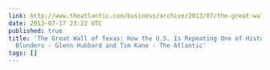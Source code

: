```yaml
---
link: http://www.theatlantic.com/business/archive/2013/07/the-great-wall-of-texas-how-the-us-is-repeating-one-of-historys-great-blunders/277617/
date: 2013-07-17 23:22 UTC
published: true
title: 'The Great Wall of Texas: How the U.S. Is Repeating One of History''s Great
  Blunders - Glenn Hubbard and Tim Kane - The Atlantic'
tags: []
---
```



